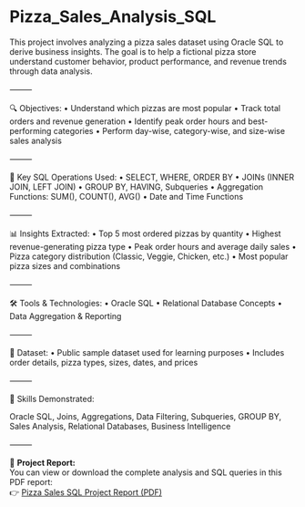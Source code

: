 # Pizza_Sales_Analysis_SQL
This project involves analyzing a pizza sales dataset using Oracle SQL to derive business insights. The goal is to help a fictional pizza store understand customer behavior, product performance, and revenue trends through data analysis.

⸻

🔍 Objectives:
	•	Understand which pizzas are most popular
	•	Track total orders and revenue generation
	•	Identify peak order hours and best-performing categories
	•	Perform day-wise, category-wise, and size-wise sales analysis

⸻

🧠 Key SQL Operations Used:
	•	SELECT, WHERE, ORDER BY
	•	JOINs (INNER JOIN, LEFT JOIN)
	•	GROUP BY, HAVING, Subqueries
	•	Aggregation Functions: SUM(), COUNT(), AVG()
	•	Date and Time Functions

⸻

📊 Insights Extracted:
	•	Top 5 most ordered pizzas by quantity
	•	Highest revenue-generating pizza type
	•	Peak order hours and average daily sales
	•	Pizza category distribution (Classic, Veggie, Chicken, etc.)
	•	Most popular pizza sizes and combinations

⸻

🛠️ Tools & Technologies:
	•	Oracle SQL
	•	Relational Database Concepts
	•	Data Aggregation & Reporting

⸻

📁 Dataset:
	•	Public sample dataset used for learning purposes
	•	Includes order details, pizza types, sizes, dates, and prices

⸻

📌 Skills Demonstrated:

Oracle SQL, Joins, Aggregations, Data Filtering, Subqueries, GROUP BY, Sales Analysis, Relational Databases, Business Intelligence

⸻


📄 **Project Report:**  
You can view or download the complete analysis and SQL queries in this PDF report:  
👉 [Pizza Sales SQL Project Report (PDF)](pizza_sales_report.pdf)
